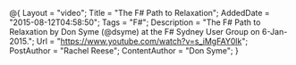 @{
    Layout = "video";
    Title = "The F# Path to Relaxation";
    AddedDate = "2015-08-12T04:58:50";
    Tags = "F#";
    Description = "The F# Path to Relaxation by Don Syme (@dsyme) at the F# Sydney User Group on 6-Jan-2015.";
    Url = "https://www.youtube.com/watch?v=s_iMgFAY0lk";
    PostAuthor = "Rachel Reese";
    ContentAuthor = "Don Syme";
}